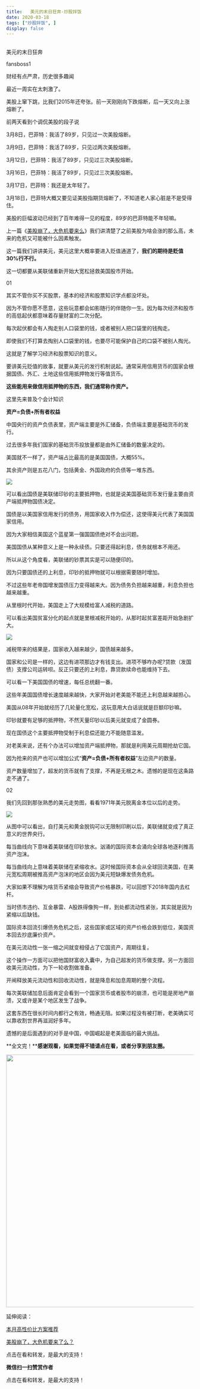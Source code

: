 ```yaml
---
title:   美元的末日狂奔-炒股拌饭
date: 2020-03-18
tags: ["炒股拌饭", ]
display: false
---
```



## 



美元的末日狂奔




fansboss1




财经有点严肃，历史很多趣闻


最近一周实在太刺激了。

美股上窜下跳，比我们2015年还夸张。前一天刚刚向下跌熔断，后一天又向上涨熔断了。

前两天看到个调侃美股的段子说

3月8日，巴菲特：我活了89岁，只见过一次美股熔断。

3月9日，巴菲特：我活了89岁，只见过两次美股熔断。

3月12日，巴菲特：我活了89岁，只见过三次美股熔断。

3月16日，巴菲特：我活了89岁，只见过三次美股熔断。

3月17日，巴菲特：我还是太年轻了。

3月18日，巴菲特大概又要见证美股指期货熔断了，不知道老人家心脏是不是受得住。

美股的巨幅波动已经到了百年难得一见的程度，89岁的巴菲特能不年轻嘛。

上一篇《[美股崩了，大危机要来么](http://mp.weixin.qq.com/s?__biz=MzU4NTkwMDY5MQ==&amp;mid=2247485677&amp;idx=1&amp;sn=21590f97f00c9cf06fac241e1dbf5775&amp;chksm=fd823f11caf5b6070443d0b8c84f984dee25626db76ce185354fb81aea46b9d5e66edd097a3b&amp;scene=21#wechat_redirect)》我们讲清楚了之前美股为啥会涨的那么高，未来的危机又可能被什么因素触发。

这一篇我们讲讲美元，美元这里大概率要进入贬值通道了，**我们的期待是贬值30%行不行。**

这一切都要从美联储重新开始大宽松拯救美国股市开始。



01

其实不管你买不买股票，基本的经济和股票知识学点都没坏处。

因为不管你愿不愿意，这些玩意都会如影随行的伴随你一生。因为每次经济和股市的高低起伏都意味着存量财富的二次分配。

每次起伏都会有人掏走别人口袋里的钱，或者被别人把口袋里的钱掏走。

即使我们不打算去掏别人口袋里的钱，也要尽可能保护自己的口袋不被别人掏光。

这就是了解学习经济和股票知识的意义。

要讲美元贬值的故事，就要从美元的发行机制说起。通常采用信用货币的国家会根据国债、外汇、土地这些信用抵押物发行等值货币。

**这些能用来做信用抵押物的东西，我们通常称作资产。**

这里先来普及个会计知识

**资产=负债+所有者权益**

中国央行的资产负债表里，资产端主要是外汇储备，负债端主要是基础货币的发行。

过去很多年我们国家的基础货币投放量都是由外汇储备的数量决定的。

美国就不一样了，资产端占比最高的是美国国债，大概55%。

其余资产则是五花八门，包括黄金、外国政府的负债等一堆东西。

<img src="https://mmbiz.qpic.cn/mmbiz_png/qe0Ag7mibAxUoyxHIbTkwH2bFSw2Olkybt3avxCia2ibE3sYWJLIQDgmtbRv7PzCdKef8J3CicfkMUqrGfB4eW5NWw/640?wx_fmt=png" data-type="png" data-ratio="0.6533333333333333" data-w="750" style="font-size: 16px;letter-spacing: 2px;white-space: normal;"/>

可以看出国债是美联储印钞的主要抵押物，也就是说美国基础货币发行量主要由资产端抵押物国债决定。

国债是以美国家信用发行的债务，用国家收入作为偿还，这使得美元代表了美国国家信用。

因为大家相信美国这个蓝星第一强国国债绝对不会出问题。

美国国债从某种意义上是一种永续债。只要还得起利息，债务就根本不用还。

所以从这个角度看，美联储的钞票其实是可以随便印的。

因为只要国债还的上利息，印钞的抵押物就可以根据需要随时增加。

不过这些年老帝国增发国债压力变得越来大。因为债务负担越来越重，利息负担也越来越重。

从里根时代开始，美国走上了大规模给富人减税的道路。

可以看出美国贫富分化的起点就是里根减税开始的，从那时起贫富差距开始急剧扩大。

<img src="https://mmbiz.qpic.cn/mmbiz_jpg/BSbL23YpK43icAbvNlnkDQCsrcV4c7tviaYdicxibohJkOWibicQWeqoEPyibQvtJ7Yy8AenOVIicEMfSYXwiauRD5uZNDA/640?wx_fmt=jpeg" data-type="jpeg" data-ratio="0.6354581673306773" data-w="502"/>

减税带来的结果是，国家收入越来越少，国债越来越多。

国家和公司是一样的，这边有进项那边才有钱支出。进项不够咋办呢?贷款（发国债）支撑公司运转呗。反正只要还的上利息，靠贷款续命也能维持下去。

可以看一下美国国债的增速，每任总统翻一番。

这些年美国国债增长速度越来越快，大家开始对老美能不能还上利息越来越担心。

美国从08年开始就经历了几轮量化宽松，这玩意用大白话说就是巨额印钞嘛。

印钞就要有足够的抵押物，不然天量印钞以后美元就变成了金圆券。

现在国债这个主要抵押物受制于利息偿还能力不能随意滥发。

对老美来说，还有个办法可以增加资产端抵押物，那就是利用美元周期抢劫它国。

因为抢来的资产也可以增加公式“**资产=负债+所有者权益**”左边资产的数量。

资产数量增加了，超发的货币就有了支撑，不再是无根之木。遗憾的是现在这条路走不通了。



02

我们先回到那张熟悉的美元走势图，看看1971年美元脱离金本位以后的走势。

<img src="https://mmbiz.qpic.cn/sz_mmbiz_png/tnE2st4BmibbzJys5kK9lKuen72dgiaSpXwzhytD75fEnqNFwLt4tU7JcD4VtaDWb1zFNVN9mtm5gpyLDAR44rsw/640?wx_fmt=png" data-type="png" data-ratio="0.46964285714285714" data-w="560"/>

从图中可以看出，自打美元和黄金脱钩可以无限制印刷以后，美联储就变成了真正意义的世界央行。

每当曲线向下意味着美联储在印钞放水。汹涌的国际资本会涌向全球各地逐利推高资产泡沫。

每当曲线向上意味着美联储在紧缩收水。这时候国际资本会从全球回流美国，在美元宽松周期被推高资产泡沫的地区会因为美元短缺爆发债务危机。

大家如果不理解为啥货币紧缩会导致资产价格暴跌，可以回想下2018年国内去杠杆。

当时债市违约、互金暴雷、A股跌得像狗一样，到处都流动性紧张，其实就是因为紧缩以后缺钱。

国际资本回流引爆债务危机之后，这些国家或区域的资产价格会跌到低位，美国资本回去抄底廉价资产。

在美元流动性一张一缩之间就变相侵占了它国资产，周期往复。

这个操作一方面可以把他国财富收入囊中，为自己超发的货币做支撑。另一方面回收美元流动性，为下一轮收割做准备。

开闸释放美元流动性和回收流动性，就是降息和加息周期的整个流程。

每次美联储加息后面肯定会看到一个国家货币或者股市的崩溃，也可能是房地产崩溃，又或许是某个地区发生了战争。

这套东西在很长时间内都行之有效，畅通无阻。如果过程没有被打断，老美确实可以靠收割世界再滋润好多年。

遗憾的是后面遇到的对手是中国，中国崛起是老美面临的最大挑战。

**全文完！****感谢观看，如果觉得不错请点在看，或者分享到朋友圈。**

<img data-type="jpeg" data-ratio="0.5361111111111111" data-w="1080" src="https://mmbiz.qpic.cn/mmbiz_jpg/BSbL23YpK40anhWbxpiaP1hgCWiblK2nsZy9NicVLicA3CoKzQPicomHmazY7bKwibr9Ge4j6XHGGicFDH9vH4Dh0xkag/640?wx_fmt=jpeg" style="box-sizing: border-box !important;word-wrap: break-word !important;visibility: visible !important;width: 677px !important;"/>

延伸阅读：

[](http://mp.weixin.qq.com/s?__biz=MzU4NTkwMDY5MQ==&amp;mid=2247485677&amp;idx=1&amp;sn=21590f97f00c9cf06fac241e1dbf5775&amp;chksm=fd823f11caf5b6070443d0b8c84f984dee25626db76ce185354fb81aea46b9d5e66edd097a3b&amp;scene=21#wechat_redirect)[本月高性价比方案推荐](http://mp.weixin.qq.com/s?__biz=Mzg4NTE3NTE2NQ==&amp;mid=2247484374&amp;idx=2&amp;sn=a2cd2f8d517eb4f83744514f34fa414d&amp;chksm=cfada5c4f8da2cd22959b7faaf65a79ee872448deee8b805fbdd59ed84e8ca195e5c8ee4b554&amp;scene=21#wechat_redirect)

[美股崩了，大危机要来了么？](http://mp.weixin.qq.com/s?__biz=MzU4NTkwMDY5MQ==&amp;mid=2247485677&amp;idx=1&amp;sn=21590f97f00c9cf06fac241e1dbf5775&amp;chksm=fd823f11caf5b6070443d0b8c84f984dee25626db76ce185354fb81aea46b9d5e66edd097a3b&amp;scene=21#wechat_redirect)

点击在看和转发，是最大的支持！


**微信扫一扫赞赏作者**






点击在看和转发，是最大的支持！